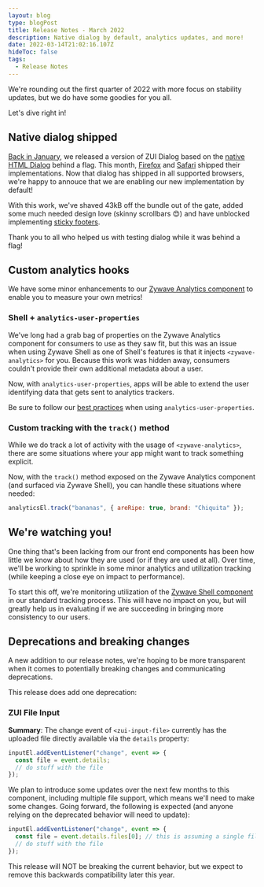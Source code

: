 ```yaml
---
layout: blog
type: blogPost
title: Release Notes - March 2022
description: Native dialog by default, analytics updates, and more!
date: 2022-03-14T21:02:16.107Z
hideToc: false
tags:
  - Release Notes
---
```

We're rounding out the first quarter of 2022 with more focus on stability updates, but we do have some goodies for you all.

Let's dive right in!

## Native dialog shipped

[Back in January](/blog/posts/2022-01-20-release-notes-january-2022/#zui-dialog-goes-native), we released a version of ZUI Dialog based on the [native HTML Dialog](https://developer.mozilla.org/en-US/docs/Web/HTML/Element/dialog) behind a flag. This month, [Firefox](https://developer.mozilla.org/en-US/docs/Mozilla/Firefox/Releases/98#html) and [Safari](https://webkit.org/blog/12445/new-webkit-features-in-safari-15-4/#html) shipped their implementations. Now that dialog has shipped in all supported browsers, we're happy to annouce that we are enabling our new implementation by default!

With this work, we've shaved 43kB off the bundle out of the gate, added some much needed design love (skinny scrollbars 😍) and have unblocked implementing [sticky footers](https://gitlab.com/zywave/devkit/web-sdk/zui/-/issues/399).

Thank you to all who helped us with testing dialog while it was behind a flag!

## Custom analytics hooks

We have some minor enhancements to our [Zywave Analytics component](/application-framework/components/analytics/?tab=usage) to enable you to measure your own metrics!

### Shell + `analytics-user-properties`

We've long had a grab bag of properties on the Zywave Analytics component for consumers to use as they saw fit, but this was an issue when using Zywave Shell as one of Shell's features is that it injects `<zywave-analytics>` for you. Because this work was hidden away, consumers couldn't provide their own additional metadata about a user.

Now, with `analytics-user-properties`, apps will be able to extend the user identifying data that gets sent to analytics trackers. 

<docs-note>
Be sure to follow our <a href="/application-framework/components/analytics/?tab=usage#user-properties">best practices</a> when using <code>analytics-user-properties</code>.
</docs-note>

### Custom tracking with the `track()` method

While we do track a lot of activity with the usage of `<zywave-analytics>`, there are some situations where your app might want to track something explicit. 

Now, with the `track()` method exposed on the Zywave Analytics component (and surfaced via Zywave Shell), you can handle these situations where needed:

```javascript
analyticsEl.track("bananas", { areRipe: true, brand: "Chiquita" });
```

## We're watching you!

One thing that's been lacking from our front end components has been how little we know about how they are used (or if they are used at all). Over time, we'll be working to sprinkle in some minor analytics and utilization tracking (while keeping a close eye on impact to performance). 

To start this off, we're monitoring utilization of the [Zywave Shell component](/application-framework/components/shell/?tab=usage) in our standard tracking process. This will have no impact on you, but will greatly help us in evaluating if we are succeeding in bringing more consistency to our users.

## Deprecations and breaking changes

A new addition to our release notes, we're hoping to be more transparent when it comes to potentially breaking changes and communicating deprecations.

This release does add one deprecation:

### ZUI File Input

**Summary**: The change event of `<zui-input-file>` currently has the uploaded file directly available via the `details` property:

```javascript
inputEl.addEventListener("change", event => {
  const file = event.details;
  // do stuff with the file
});
```

We plan to introduce some updates over the next few months to this component, including multiple file support, which means we'll need to make some changes. Going forward, the following is expected (and anyone relying on the deprecated behavior will need to update):

```javascript
inputEl.addEventListener("change", event => {
  const file = event.details.files[0]; // this is assuming a single file input!
  // do stuff with the file
});
```

This release will NOT be breaking the current behavior, but we expect to remove this backwards compatibility later this year.